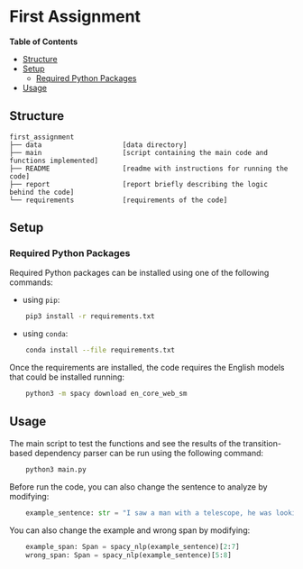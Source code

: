 # First Assignment

<!-- START doctoc generated TOC please keep comment here to allow auto update -->
<!-- DON'T EDIT THIS SECTION, INSTEAD RE-RUN doctoc TO UPDATE -->
**Table of Contents**

- [Structure](#structure)
- [Setup](#setup)
  - [Required Python Packages](#required-python-packages)
- [Usage](#usage)

<!-- END doctoc generated TOC please keep comment here to allow auto update -->


## Structure

    first_assignment
    ├── data                    [data directory]
    ├── main                    [script containing the main code and functions implemented]
    ├── README                  [readme with instructions for running the code]
    ├── report                  [report briefly describing the logic behind the code]
    └── requirements            [requirements of the code]


## Setup

### Required Python Packages

Required Python packages can be installed using one of the following commands:

* using `pip`:

```bash
    pip3 install -r requirements.txt
```

* using `conda`:

```bash
    conda install --file requirements.txt
```

Once the requirements are installed, the code requires the English models that could be installed running: 

```bash
    python3 -m spacy download en_core_web_sm
```


## Usage

The main script to test the functions and see the results of the transition-based dependency parser can be run using the following command:

```bash
    python3 main.py
```

Before run the code, you can also change the sentence to analyze by modifying:

```python
    example_sentence: str = "I saw a man with a telescope, he was looking at the Moon."
```

You can also change the example and wrong span by modifying:

```python
    example_span: Span = spacy_nlp(example_sentence)[2:7]
    wrong_span: Span = spacy_nlp(example_sentence)[5:8]
```
